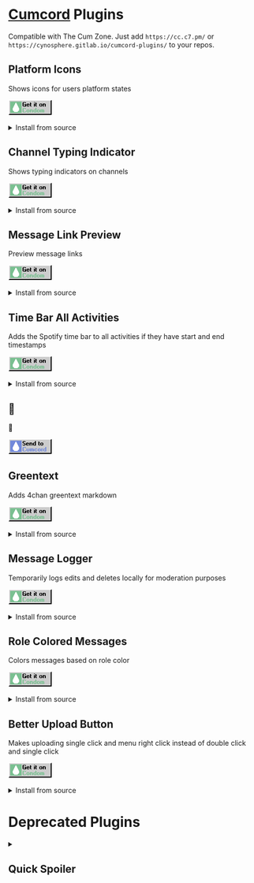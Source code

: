 # [Cumcord](https://cumcord.com) Plugins
Compatible with The Cum Zone. Just add `https://cc.c7.pm/` or `https://cynosphere.gitlab.io/cumcord-plugins/` to your repos.

## Platform Icons
Shows icons for users platform states

<a target="_blank" href="https://send.cumcord.com/#https://cumcordplugins.github.io/Condom/cc.c7.pm/PlatformIcons/">![Get on Condom](/.assets/condom.png)</a>
<details>
  <summary>Install from source</summary>

  <a target="_blank" href="https://send.cumcord.com/#https://cc.c7.pm/PlatformIcons/">![Send to Cumcord](/.assets/sendtocumcord.png)</a>
</details>

## Channel Typing Indicator
Shows typing indicators on channels

<a target="_blank" href="https://send.cumcord.com/#https://cumcordplugins.github.io/Condom/cc.c7.pm/ChannelTypingIndicator/">![Get on Condom](/.assets/condom.png)</a>
<details>
  <summary>Install from source</summary>

  <a target="_blank" href="https://send.cumcord.com/#https://cc.c7.pm/ChannelTypingIndicator/">![Send to Cumcord](/.assets/sendtocumcord.png)</a>
</details>

## Message Link Preview
Preview message links

<a target="_blank" href="https://send.cumcord.com/#https://cumcordplugins.github.io/Condom/cc.c7.pm/MessageLinkPreview/">![Get on Condom](/.assets/condom.png)</a>
<details>
  <summary>Install from source</summary>

  <a target="_blank" href="https://send.cumcord.com/#https://cc.c7.pm/MessageLinkPreview/">![Send to Cumcord](/.assets/sendtocumcord.png)</a>
</details>

## Time Bar All Activities
Adds the Spotify time bar to all activities if they have start and end timestamps

<a target="_blank" href="https://send.cumcord.com/#https://cumcordplugins.github.io/Condom/cc.c7.pm/TimeBarAllActivities/">![Get on Condom](/.assets/condom.png)</a>
<details>
  <summary>Install from source</summary>

  <a target="_blank" href="https://send.cumcord.com/#https://cc.c7.pm/TimeBarAllActivities/">![Send to Cumcord](/.assets/sendtocumcord.png)</a>
</details>

## 🗿
🗿

<a target="_blank" href="https://send.cumcord.com/#https://cc.c7.pm/Moyai/">![Send to Cumcord](/.assets/sendtocumcord.png)</a>

## Greentext
Adds 4chan greentext markdown

<a target="_blank" href="https://send.cumcord.com/#https://cumcordplugins.github.io/Condom/cc.c7.pm/Greentext/">![Get on Condom](/.assets/condom.png)</a>
<details>
  <summary>Install from source</summary>

  <a target="_blank" href="https://send.cumcord.com/#https://cc.c7.pm/Greentext/">![Send to Cumcord](/.assets/sendtocumcord.png)</a>
</details>

## Message Logger
Temporarily logs edits and deletes locally for moderation purposes

<a target="_blank" href="https://send.cumcord.com/#https://cumcordplugins.github.io/Condom/cc.c7.pm/MessageLogger/">![Get on Condom](/.assets/condom.png)</a>
<details>
  <summary>Install from source</summary>

  <a target="_blank" href="https://send.cumcord.com/#https://cc.c7.pm/MessageLogger/">![Send to Cumcord](/.assets/sendtocumcord.png)</a>
</details>

## Role Colored Messages
Colors messages based on role color

<a target="_blank" href="https://send.cumcord.com/#https://cumcordplugins.github.io/Condom/cc.c7.pm/RoleColoredMessages/">![Get on Condom](/.assets/condom.png)</a>
<details>
  <summary>Install from source</summary>

  <a target="_blank" href="https://send.cumcord.com/#https://cc.c7.pm/RoleColoredMessages/">![Send to Cumcord](/.assets/sendtocumcord.png)</a>
</details>

## Better Upload Button
Makes uploading single click and menu right click instead of double click and single click

<a target="_blank" href="https://send.cumcord.com/#https://cumcordplugins.github.io/Condom/cc.c7.pm/BetterUploadButton/">![Get on Condom](/.assets/condom.png)</a>
<details>
  <summary>Install from source</summary>

  <a target="_blank" href="https://send.cumcord.com/#https://cc.c7.pm/BetterUploadButton/">![Send to Cumcord](/.assets/sendtocumcord.png)</a>
</details>


# Deprecated Plugins

<details>
  <summary><h2>Quick Spoiler</h2></summary>
  Add a button to the new attachment area to quickly toggle spoilering of a file. Added to Discord officially as of Canary 109947.
</details>
